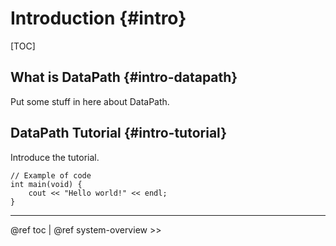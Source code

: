 Introduction        {#intro}
============
[TOC]

What is DataPath    {#intro-datapath}
----------------

Put some stuff in here about DataPath.

DataPath Tutorial   {#intro-tutorial}
-----------------

Introduce the tutorial.

~~~~~~~~~~~~~~~~~~~~~~~~~~~~~~~~~~~{.cc}
// Example of code
int main(void) {
    cout << "Hello world!" << endl;
}
~~~~~~~~~~~~~~~~~~~~~~~~~~~~~~~~~~~

- - - - - - - - - - -

@ref toc | @ref system-overview \>\>
